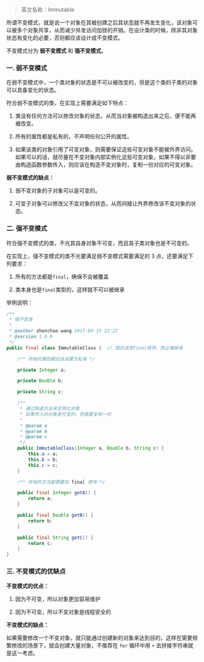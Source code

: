 > 英文名称：Immutable

所谓不变模式，就是说一个对象在其被创建之后其状态就不再发生变化，该对象可以被多个对象共享，从而减少并发访问加锁的开销。在设计类的时候，除非其对象状态有变化的必要，否则都应该设计成不变模式。

不变模式分为 __弱不变模式__ 和 __强不变模式__。

### 一. 弱不变模式

在弱不变模式中，一个类对象的状态是不可以被改变的，但是这个类的子类的对象可以具备变化的状态。

符合弱不变模式的类，在实现上需要满足如下特点：

1. 类没有任何方法可以修改对象的状态，从而当对象被构造出来之后，便不能再被改变。

2. 所有的属性都是私有的，不声明任何公开的属性。

3. 如果该类的对象引用了可变对象，则需要保证这些可变对象不能被外界访问。如果可以的话，就尽量在不变对象内部实例化这些可变对象，如果不得以非要由构造函数参数传入，则应该在构造不变对象时，复制一份对应的可变对象。

__弱不变模式的缺点：__

1. 弱不变对象的子对象可以是可变的。

2. 可变子对象可以修改父不变对象的状态，从而间接让外界修改该不变对象的状态。

### 二. 强不变模式

符合强不变模式的类，不光其自身对象不可变，而且其子类对象也是不可变的。

在实现上，强不变模式的类不光要满足弱不变模式需要满足的 3 点，还要满足下列要求：

1. 所有的方法都是`final`，确保不会被覆盖

2. 类本身也是`final`类型的，这样就不可以被继承

举例说明：

```java
/**
 * 强不变类
 *
 * @author zhenchao.wang 2017-04-15 22:21
 * @version 1.0.0
 */
public final class ImmutableClass {  // 类应该用final修饰，防止被继承

    /** 所有的属性都应该设置为私有 */

    private Integer a;

    private Double b;

    private String c;

    /**
     * 通过构造方法来实例化对象
     * 如果传入的对象是可变的，则需要复制一份
     *
     * @param a
     * @param b
     * @param c
     */
    public ImmutableClass(Integer a, Double b, String c) {
        this.a = a;
        this.b = b;
        this.c = c;
    }

    /** 所有的方法都需要加 final 修饰 */

    public final Integer getA() {
        return a;
    }

    public final Double getB() {
        return b;
    }

    public final String getC() {
        return c;
    }
}
```

### 三. 不变模式的优缺点

__不变模式的优点：__

1. 因为不可变，所以对象更加容易维护

2. 因为不可变，所以不变对象是线程安全的

__不变模式的缺点：__

如果需要修改一个不变对象，就只能通过创建新的对象来达到目的，这样在需要频繁修改的场景下，就会创建大量对象，不推荐在 `for` 循环中用 `+` 去拼接字符串就是这一考虑。